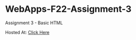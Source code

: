 # WebApps-F22-Assignment-3
Assignment 3 - Basic HTML

Hosted At: [Click Here](https://44-563-web-apps-f22.github.io/44563-webapps-assignment-3-SowmyaReddy513/)